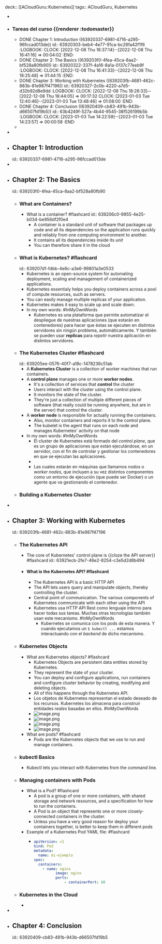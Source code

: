 deck:: [[ACloudGuru::Kubernetes]]
tags:: ACloudGuru, Kubernetes

-
- ### Tareas del curso {{renderer :todomaster}}
	- DONE Chapter 1: Introduction ((63920337-6981-4716-a295-96fccad013de))
	  id:: 63920303-beb4-4e77-91ca-bc26fa42f1f6
	  :LOGBOOK:
	  CLOCK: [2022-12-08 Thu 16:37:14]--[2022-12-08 Thu 16:41:16] =>  00:04:02
	  :END:
	- DONE Chapter 2: The Basics ((639203f0-4fea-45ca-8aa2-bf528a80fb90))
	  id:: 63920322-337f-4a16-8a1a-0137c77eeb9f
	  :LOGBOOK:
	  CLOCK: [2022-12-08 Thu 16:41:33]--[2022-12-08 Thu 18:25:48] =>  01:44:15
	  :END:
	- DONE Chapter 3: Working with Kubernetes ((639203fb-4681-462c-883b-81e987f47196))
	  id:: 63920327-2c0b-4220-a7d5-d32b92d8e9dd
	  :LOGBOOK:
	  CLOCK: [2022-12-08 Thu 18:26:33]--[2022-12-08 Thu 18:44:05] =>  00:17:32
	  CLOCK: [2023-01-03 Tue 12:40:46]--[2023-01-03 Tue 13:48:46] =>  01:08:00
	  :END:
	- DONE Chapter 4: Conclusion ((63920409-cb83-491b-943b-d66507fd19b5))
	  id:: 63b4249f-527a-4b44-9545-38f526199b5b
	  :LOGBOOK:
	  CLOCK: [2023-01-03 Tue 14:22:59]--[2023-01-03 Tue 14:23:57] =>  00:00:58
	  :END:
	-
-
- ## Chapter 1: Introduction
  id:: 63920337-6981-4716-a295-96fccad013de
-
- ## Chapter 2: The Basics
  id:: 639203f0-4fea-45ca-8aa2-bf528a80fb90
	- ### What are Containers?
		- What is a container? #flashcard
		  id:: 639206c0-9955-4e25-b034-be956df2f0e4
			- A container is a standard unit of software that packages up code and all its dependencies so the application runs quickly and reliably from one computing environment to another.
			- It contains all its dependencies inside its *unit*
			- You can therefore share it in the cloud
	- ### What is Kubernetes? #flashcard
	  id:: 639207d1-fdbb-4e6c-a3e6-99801a3e0533
		- Kubernetes is an open-source system for automating deployment, scaling and management of containerized applications.
		- Kubernetes essentialy helps you deploy containers across a pool of compute resources, such as servers.
		- You can easily manage multiple replicas of your application.
		- Kubernetes makes it easy to scale up and scale down.
		- In my own words: #InMyOwnWords
			- Kubernetes es una plataforma que permite automatizar el despliegue de nuestras aplicaciones (que estarán en contenedores) para hacer que éstas se ejecuten en distintos servidores sin ningún problema, automáticamente. Y también se pueden usar **replicas** para *repetir* nuestra aplicación en distintos servidores.
	- ### The Kubernetes Cluster #flashcard
	  id:: 639205ee-0576-40f7-a18c-1478236c51ab
		- A **Kubernetes Cluster** is a collection of worker machines that run containers.
		- A **control plane** manages one or more **worker nodes**.
			- It's a collection of services that **control** the cluster
			- Users interact with the cluster using the control plane.
			- It monitors the state of the cluster.
			- They're just a collection of multiple different pieces of software (that really could be running anywhere, but are in the server) that control the cluster.
		- A **worker node** is responsible for actually running the containers.
			- Also, monitor containers and reports it to the control plane.
			- The kubelet is the agent that runs on each node and manages Kubernetes' activity on that node
		- In my own words: #InMyOwnWords
			- El cluster de Kubernetes está formado del *control plane*, que es un grupo de aplicaciones que están ejecutándose, en un servidor, con el fin de controlar y gestionar los contenedores en que se ejecutan las aplicaciones.
			-
			- Las cuales estarán en máquinas que llamamos nodos o *worker nodes*, que incluyen a su vez distintos componentes como un entorno de ejecución (que puede ser Docker) o un agente que va gestionando el contenedor.
	- ### Building a Kubernetes Cluster
-
- ## Chapter 3: Working with Kubernetes
  id:: 639203fb-4681-462c-883b-81e987f47196
	- ### The Kubernetes API
		- The core of Kubernetes' control plane is {{cloze the API server}} #flashcard
		  id:: 63921ecb-2fe7-46e2-8254-c3e5d2d8b494
		- #### What is the Kubernetes API? #flashcard
			- The Kubernetes API is a basic HTTP API
			- The API lets users query and manipulate objects, thereby controlling the cluster.
			- Central point of communication. The various components of Kubernetes communicate with each other using the API
			- Kubernetes usa HTTP API Rest como lenguaje interno para hacer todas sus tareas. Muchas otras tecnologías también usan este mecanismo. #InMyOwnWords
				- Kubernetes se comunica con los pods de esta manera. Y cuando ejecutamos un `$ kubectl ...` estamos interactuando con el *backend* de dicho mecanismo.
	- ### Kubernetes Objects
		- What are Kubernetes objects? #flashcard
			- Kubernetes Objects are persistent data entities stored by Kubernetes.
			- They represent the state of your cluster.
			- You can deploy and configure applications, run containers and configure cluster behavior by creating, modifying and deleting objects.
			- All of this happens through the Kubernetes API.
			- Los objetos de Kubernetes representan el estado deseado de los recursos. Kubernetes los almacena para construir entidades *reales* basadas en ellos. #InMyOwnWords
			- ![image.png](../assets/image_1672747326745_0.png)
			- ![image.png](../assets/image_1672747345231_0.png)
			- ![image.png](../assets/image_1672747365741_0.png)
			- ![image.png](../assets/image_1672747392353_0.png)
		- What are pods? #flashcard
			- Pods are the Kubernetes objects that we use to run and manage containers.
	- ### kubectl Basics
		- Kubectl lets you interact with Kubernetes from the command line.
	- ### Managing containers with Pods
		- What is a Pod? #flashcard
			- A pod is a group of one or more containers, with shared storage and network resources, and a specification for how to run the containers.
			- A Pod is an object that represents one or more closely-connected containers in the cluster.
			- Unless you have a very good reason for deploy your containers together, is better to keep them in different pods
		- Example of a Kubernetes Pod YAML file: #flashcard
			- ``` yaml
			  apiVersion: v1
			  kind: Pod
			  metadata:
			  	name: mi-ejemplo
			  spec:
			  	containers:
			      - name: nginx
			            image: nginx
			            ports:
			            	- containerPort: 80
			  ```
	- ### Kubernetes in the Cloud
		-
-
- ## Chapter 4: Conclusion
  id:: 63920409-cb83-491b-943b-d66507fd19b5